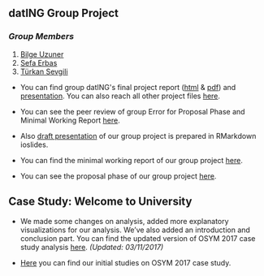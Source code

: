 
## datING Group Project 
 
### *Group Members*

  1. [Bilge Uzuner](https://mef-bda503.github.io/pj-uzunerb/)
  2. [Sefa Erbas](https://mef-bda503.github.io/pj-erbass/)
  3. [Türkan Sevgili](https://mef-bda503.github.io/pj-sevgilit/)

+ You can find group datING's final project report ([html](GTD_Project/GTD_Final.html) & [pdf](GTD_Project/GTD_Final.pdf)) and [presentation](GTD_Project/GTD_presentation.html). You can also reach all other project files [here](GTD_Project).
  
+ You can see the peer review of group Error for Proposal Phase and Minimal Working Report [here](GTD/Peer_Review.html).

+ Also [draft presentation](GTD/GTD_presentation.html) of our group project is prepared in RMarkdown ioslides.

+ You can find the minimal working report of our group project [here](GTD/GTD_Final.html).

+ You can see the proposal phase of our group project [here](GTD/GTD.html).

## Case Study: Welcome to University

+ We made some changes on analysis, added more explanatory visualizations for our analysis. We’ve also added an introduction and conclusion part. You can find the updated version of OSYM 2017 case study analysis [here](files/Case_Study_1_Final.html). *(Updated: 03/11/2017)*

+ [Here](files/Case_Study.html) you can find our initial studies on OSYM 2017 case study.



